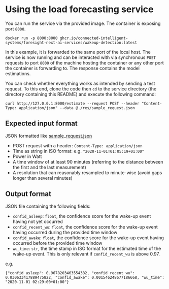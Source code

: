 # Using the load forecasting service

You can run the service via the provided image.
The container is exposing port `8000`.
```
docker run -p 8000:8000 ghcr.io/connected-intelligent-systems/foresight-next-ai-services/wakeup-detection:latest
```

In this example, it is forwarded to the same port of the local host.
The service is now running and can be interacted with
via synchronous `POST` requests to port `8000` of the machine hosting the container
or any other port the container is forwarding to.
The response contains the model estimations.

You can check whether everything works as intended by sending a test request.
To this end, clone the code then `cd` to the service directory
(the directory containing this README) and execute the following command:

```
curl http://127.0.0.1:8000/estimate --request POST --header "Content-Type: application/json" --data @./res/sample_request.json
```

## Expected input format

JSON formatted like [sample_request.json](./res/sample_request.json)

- POST request with a header: `Content-Type: application/json`
- Time as string in ISO format: e.g. `"2020-11-01T01:05:19+01:00"`
- Power in Watt
- A time window of at least 90 minutes 
  (referring to the distance between the first and the last measurement)
- A resolution that can reasonably resampled to minute-wise
  (avoid gaps longer than several minutes)

## Output format

JSON file containing the following fields:

- `confid_asleep`: `float`,
  the confidence score for the wake-up event having not yet occurred
- `confid_recent_wu`: `float`,
  the confidence score for the wake-up event having occurred during the provided time window
- `confid_awake`: `float`,
  the confidence score for the wake-up event having occurred before the provided time window
- `wu_time`: `str`,
  the time stamp in ISO format for the estimated time of the wake-up event.
  This is only relevant if `confid_recent_wu` is above 0.97.

e.g.
```
{"confid_asleep": 0.9678203463554382, "confid_recent_wu": 0.030633417889475822, "confid_awake": 0.001546248677186668, "wu_time": "2020-11-01 02:29:00+01:00"}
```
